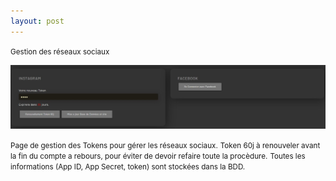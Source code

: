 ```yaml
---
layout: post
---
```

<small>Gestion des réseaux sociaux</small>

![account](images/social.jpg)

<small>Page de gestion des Tokens pour gérer les réseaux sociaux.</small>
<small>Token 60j à renouveler avant la fin du compte a rebours, pour éviter de devoir refaire toute la procèdure.</small>
<small>Toutes les informations (App ID, App Secret, token) sont stockées dans la BDD.</small>